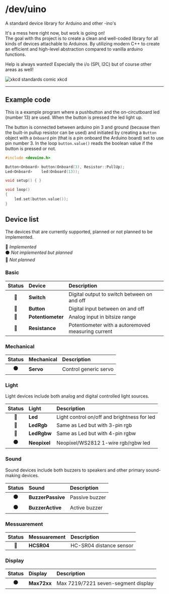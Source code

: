 # /dev/uino
A standard device library for Arduino and other -ino's

It's a mess here right now, but work is going on!  
The goal with ths project is to create a clean and well-coded library for all kinds of devices attachable to Arduinos.
By utilizing modern C++ to create an efficient and high-level abstraction compared to vanilla arduino functions.


Help is always wanted! Especially the i/o (SPI, I2C) but of course other areas as well!


![xkcd standards comic](https://imgs.xkcd.com/comics/standards.png) xkcd
___

## Example code
This is a example program where a pushbutton and the on-circutboard led (number 13) are used. When the button is pressed the led light up.

The button is connected between arduino pin 3 and ground (because then the built-in pullup resistor can be used) and initiated by creating a `Button` object with a `Onboard` pin (that is a pin onboard the Arduino board) set to use pin number 3. In the loop `button.value()` reads the boolean value if the button is pressed or not.

```cpp
#include <devuino.h>

Button<Onboard> button(Onboard(3), Resistor::PullUp);
Led<Onboard>    led(Onboard(13));

void setup() { }

void loop()
{
    led.set(button.value());
}
```


## Device list

The devices that are currently supported, planned or not planned to be implemented.

🔵  *Implemented*  
⚫️  *Not implemented but planned*  
🔴  *Not planned*

### Basic

| Status | Device            | Description                                 |
| :----: | :---------------- | :------------------------------------------ |
| 🔵      | **Switch**        | Digital output to switch between on and off |
| 🔵      | **Button**        | Digital input between on and off            |
| 🔵      | **Potentiometer** | Analog input in bitsize range               |
| 🔵      | **Resistance** | Potentiometer with a autoremoved measuring current   |


### Mechanical

| Status | Mechanical | Description           |
| :----: | :--------- | :-------------------- |
| ⚫️     | **Servo**  | Control generic servo |


### Light
Light devices include both analog and digital controlled light sources.

| Status | Light        | Description                                 |
| :----: | :----------- | :------------------------------------------ |
| 🔵      | **Led**      | Light control on/off and brightness for led |
| 🔵      | **LedRgb**   | Same as Led but with 3-pin rgb              |
| 🔵      | **LedRgbw**  | Same as Led but with 4-pin rgbw             |
| ⚫️     | **Neopixel** | Neopixel/WS2812 1-wire rgb/rgbw led         |


### Sound
Sound devices include both buzzers to speakers and other primary sound-making devices.

| Status | Sound             | Description    |
| :----: | :---------------- | :------------- |
| ⚫️     | **BuzzerPassive** | Passive buzzer |
| ⚫️     | **BuzzerActive**  | Active buzzer  |


### Messuarement

| Status | Messuarement | Description             |
| :----: | :----------- | :---------------------- |
| 🔵     | **HCSR04**   | HC-SR04 distance sensor |


### Display

| Status | Display     | Description                         |
| :----: | :---------- | :---------------------------------- |
| ⚫️     | **Max72xx** | Max 7219/7221 seven-segment display |
